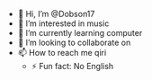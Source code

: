 - 👋 Hi, I’m @Dobson17
- 👀 I’m interested in music
- 🌱 I’m currently learning computer
- 💞️ I’m looking to collaborate on 
- 📫 How to reach me qiri
  - ⚡ Fun fact: No English

<!---
Dobson17/Dobson17 is a ✨ special ✨ repository because its `README.md` (this file) appears on your GitHub profile.
You can click the Preview link to take a look at your changes.
--->
